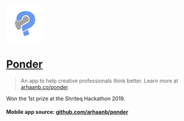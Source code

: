 <img src="./src/assets/logo.svg" width="20%" />

# [Ponder](https://arhaanb.co/ponder)

> An app to help creative professionals think better. Learn more at [arhaanb.co/ponder](https://arhaanb.co/ponder).

Won the 1st prize at the Shriteq Hackathon 2019.

#### Mobile app source: [github.com/arhaanb/ponder](https://github.com/arhaanb/ponder)
